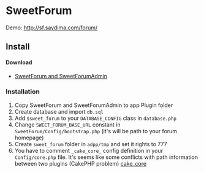 SweetForum
==========

Demo: http://sf.saydima.com/forum/

## Install

#### Download
* [SweetForum and SweetForumAdmin](https://github.com/scofield-ua/SweetForum/archive/master.zip)

### Installation
1. Copy SweetForum and SweetForumAdmin to app Plugin folder
2. Create database and import `db.sql`
3. Add `$sweet_forum` to your `DATABASE_CONFIG` class in `database.php`
4. Change `SWEET_FORUM_BASE_URL` constant in `SweetForum/Config/bootstrap.php` (it's will be path to your forum homepage)
5. Create `sweet_forum` folder in `adpp/tmp` and set it rights to 777
6. You have to comment `_cake_core_` config definition in your `Config/core.php` file. It's seems like some conflicts with path information between two plugins (CakePHP problem)
[cake_core](http://sf.saydima.com/img/github/cake_core.png)
